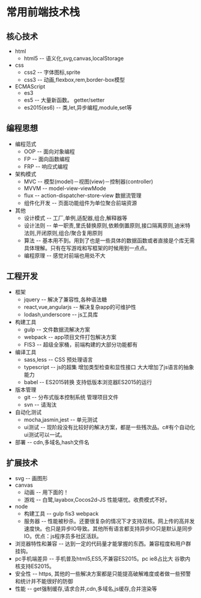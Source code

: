 # 常用前端技术栈

## 核心技术
* html
  * html5 -- 语义化,svg,canvas,localStorage
* css
  * css2 -- 字体图标,sprite
  * css3 -- 动画,flexbox,rem,border-box模型
* ECMAScript
  * es3
  * es5 -- 大量新函数。 getter/setter
  * es2015(es6) -- 类,let,异步编程,module,set等

## 编程思想
* 编程范式
  * OOP -- 面向对象编程
  * FP -- 面向函数编程
  * FRP -- 响应式编程
* 架构模式
  * MVC -- 模型(model)－视图(view)－控制器(controller)
  * MVVM -- model-view-viewMode
  * flux -- action-dispatcher-store-view 数据流管理
  * 组件化开发 -- 页面功能组件为单位聚合前端资源
* 其他
  * 设计模式 -- 工厂,单例,适配器,组合,解释器等
  * 设计法则 -- 单一职责,里氏替换原则,依赖倒置原则,接口隔离原则,迪米特法则,开闭原则,组合/聚合复用原则
  * 算法 -- 基本用不到。用到了也是一些具体的数据函数或者直接是个库无需具体理解。只有在写游戏和写框架的时候用到一点点。
  * 编程原理 -- 感觉对前端也用处不大

## 工程开发
* 框架
  * jquery -- 解决了兼容性,各种语法糖
  * react,vue,angularjs -- 解决复杂app的可维护性
  * lodash,underscore -- js工具库
* 构建工具
  * gulp -- 文件数据流解决方案
  * webpack -- app项目文件打包解决方案
  * FIS3 -- 超级全家桶，前端构建的大部分功能都有
* 编译工具
  * sass,less -- CSS 预处理语言
  * typescript -- js的超集 增加类型检查和显性接口 大大增加了js语言的抽象能力
  * babel -- ES2015转换 支持低版本浏览器ES2015的运行
* 版本管理
  * git -- 分布式版本控制系统 管理项目文件
  * svn -- 请淘汰
* 自动化测试
  * mocha,jasmin,jest -- 单元测试
  * ui测试 -- 现阶段没有比较好的解决方案，都是一些残次品。c#有个自动化ui测试可以一试。
* 部署 -- cdn,多域名,hash文件名
  

## 扩展技术
* svg -- 画图形
* canvas
  * 动画 -- 用下面的！
  * 游戏 -- 白鹭,layabox,Cocos2d-JS 性能堪忧。收费模式不好。
* node
  * 构建工具 -- gulp fis3 webpack
  * 服务器 -- 性能被秒杀。还要很复杂的情况下才支持双核。网上传的高并发速度快。也只是异步IO导致。其他所有语言都支持异步IO只是默认是同步IO。优点：js程序员多社区活跃。
* 浏览器特性和兼容 -- 达到一定的代码量才能掌握的东西。兼容程度和用户群挂钩。
* pc手机端差异 -- 手机普及html5,ES5,不兼容ES2015。pc ie8占比大 谷歌内核支持ES2015。
* 安全性 -- https, 其他的一些解决方案都是只能提高破解难度或者做一些预警和统计并不能很好的防御
* 性能 -- get强制缓存,请求合并,cdn,多域名,js缓存,合并渲染等
